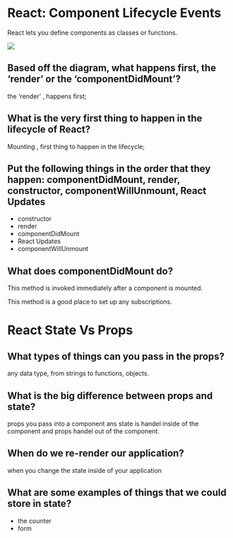 # React: Component Lifecycle Events

React lets you define components as classes or functions. 

![](https://miro.medium.com/max/2800/0*0saPKFiTUk6W3FYp)

## Based off the diagram, what happens first, the ‘render’ or the ‘componentDidMount’?

the ‘render’ , happens first;

## What is the very first thing to happen in the lifecycle of React?  

Mounting , first thing to happen in the lifecycle;

## Put the following things in the order that they happen: componentDidMount, render, constructor, componentWillUnmount, React Updates

- constructor
- render
- componentDidMount 
- React Updates
- componentWillUnmount

## What does componentDidMount do? 

This method is invoked immediately after a component is mounted.

This method is a good place to set up any subscriptions.

# React State Vs Props

## What types of things can you pass in the props?

any data type, from strings to functions, objects.

## What is the big difference between props and state?

props you pass into a component ans state is handel inside of the component and props handel out of the component.

## When do we re-render our application?

when you change the state inside of your application

## What are some examples of things that we could store in state?
- the counter
- form